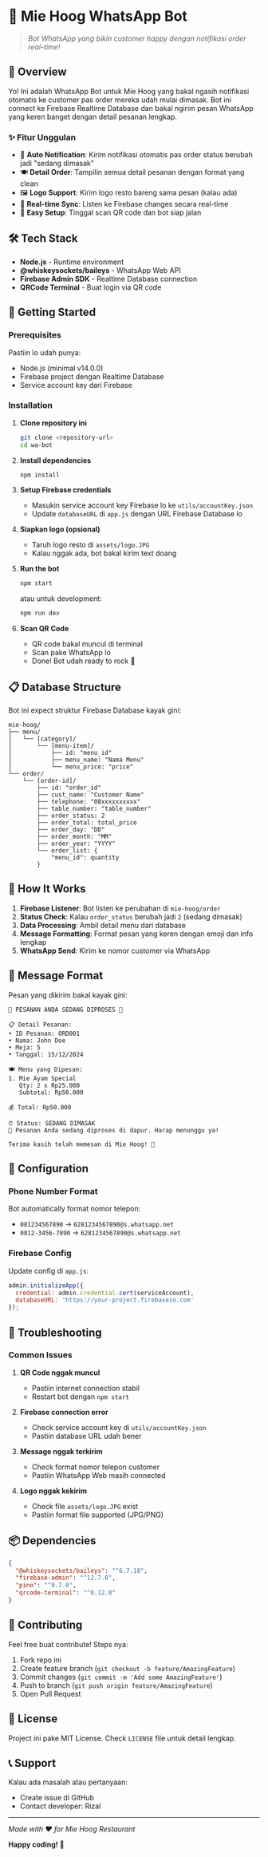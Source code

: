 # 🍜 Mie Hoog WhatsApp Bot

> *Bot WhatsApp yang bikin customer happy dengan notifikasi order real-time!*

## 📖 Overview

Yo! Ini adalah WhatsApp Bot untuk Mie Hoog yang bakal ngasih notifikasi otomatis ke customer pas order mereka udah mulai dimasak. Bot ini connect ke Firebase Realtime Database dan bakal ngirim pesan WhatsApp yang keren banget dengan detail pesanan lengkap.

### ✨ Fitur Unggulan

- 🔔 **Auto Notification**: Kirim notifikasi otomatis pas order status berubah jadi "sedang dimasak"
- 🍽️ **Detail Order**: Tampilin semua detail pesanan dengan format yang clean
- 🖼️ **Logo Support**: Kirim logo resto bareng sama pesan (kalau ada)
- 🔄 **Real-time Sync**: Listen ke Firebase changes secara real-time
- 📱 **Easy Setup**: Tinggal scan QR code dan bot siap jalan

## 🛠️ Tech Stack

- **Node.js** - Runtime environment
- **@whiskeysockets/baileys** - WhatsApp Web API
- **Firebase Admin SDK** - Realtime Database connection
- **QRCode Terminal** - Buat login via QR code

## 🚀 Getting Started

### Prerequisites

Pastiin lo udah punya:
- Node.js (minimal v14.0.0)
- Firebase project dengan Realtime Database
- Service account key dari Firebase

### Installation

1. **Clone repository ini**
   ```bash
   git clone <repository-url>
   cd wa-bot
   ```

2. **Install dependencies**
   ```bash
   npm install
   ```

3. **Setup Firebase credentials**
   - Masukin service account key Firebase lo ke `utils/accountKey.json`
   - Update `databaseURL` di `app.js` dengan URL Firebase Database lo

4. **Siapkan logo (opsional)**
   - Taruh logo resto di `assets/logo.JPG`
   - Kalau nggak ada, bot bakal kirim text doang

5. **Run the bot**
   ```bash
   npm start
   ```
   atau untuk development:
   ```bash
   npm run dev
   ```

6. **Scan QR Code**
   - QR code bakal muncul di terminal
   - Scan pake WhatsApp lo
   - Done! Bot udah ready to rock 🎸

## 📋 Database Structure

Bot ini expect struktur Firebase Database kayak gini:

```
mie-hoog/
├── menu/
│   └── [category]/
│       └── [menu-item]/
│           ├── id: "menu_id"
│           ├── menu_name: "Nama Menu"
│           └── menu_price: "price"
└── order/
    └── [order-id]/
        ├── id: "order_id"
        ├── cust_name: "Customer Name"
        ├── telephone: "08xxxxxxxxxx"
        ├── table_number: "table_number"
        ├── order_status: 2
        ├── order_total: total_price
        ├── order_day: "DD"
        ├── order_month: "MM"
        ├── order_year: "YYYY"
        └── order_list: {
            "menu_id": quantity
        }
```

## 🔧 How It Works

1. **Firebase Listener**: Bot listen ke perubahan di `mie-hoog/order`
2. **Status Check**: Kalau `order_status` berubah jadi `2` (sedang dimasak)
3. **Data Processing**: Ambil detail menu dari database
4. **Message Formatting**: Format pesan yang keren dengan emoji dan info lengkap
5. **WhatsApp Send**: Kirim ke nomor customer via WhatsApp

## 📱 Message Format

Pesan yang dikirim bakal kayak gini:

```
🍜 PESANAN ANDA SEDANG DIPROSES 🍜

📋 Detail Pesanan:
• ID Pesanan: ORD001
• Nama: John Doe
• Meja: 5
• Tanggal: 15/12/2024

🍽️ Menu yang Dipesan:
1. Mie Ayam Special
   Qty: 2 x Rp25.000
   Subtotal: Rp50.000

💰 Total: Rp50.000

⏰ Status: SEDANG DIMASAK
📍 Pesanan Anda sedang diproses di dapur. Harap menunggu ya!

Terima kasih telah memesan di Mie Hoog! 🙏
```

## 🎯 Configuration

### Phone Number Format
Bot automatically format nomor telepon:
- `081234567890` → `6281234567890@s.whatsapp.net`
- `0812-3456-7890` → `6281234567890@s.whatsapp.net`

### Firebase Config
Update config di `app.js`:
```javascript
admin.initializeApp({
  credential: admin.credential.cert(serviceAccount),
  databaseURL: 'https://your-project.firebaseio.com'
});
```

## 🐛 Troubleshooting

### Common Issues

1. **QR Code nggak muncul**
   - Pastiin internet connection stabil
   - Restart bot dengan `npm start`

2. **Firebase connection error**
   - Check service account key di `utils/accountKey.json`
   - Pastiin database URL udah bener

3. **Message nggak terkirim**
   - Check format nomor telepon customer
   - Pastiin WhatsApp Web masih connected

4. **Logo nggak kekirim**
   - Check file `assets/logo.JPG` exist
   - Pastiin format file supported (JPG/PNG)

## 📦 Dependencies

```json
{
  "@whiskeysockets/baileys": "^6.7.18",
  "firebase-admin": "^12.7.0", 
  "pino": "^9.7.0",
  "qrcode-terminal": "^0.12.0"
}
```

## 🤝 Contributing

Feel free buat contribute! Steps nya:
1. Fork repo ini
2. Create feature branch (`git checkout -b feature/AmazingFeature`)
3. Commit changes (`git commit -m 'Add some AmazingFeature'`)
4. Push to branch (`git push origin feature/AmazingFeature`)
5. Open Pull Request

## 📄 License

Project ini pake MIT License. Check `LICENSE` file untuk detail lengkap.

## 📞 Support

Kalau ada masalah atau pertanyaan:
- Create issue di GitHub
- Contact developer: Rizal

---

*Made with ❤️ for Mie Hoog Restaurant*

**Happy coding! 🚀**
